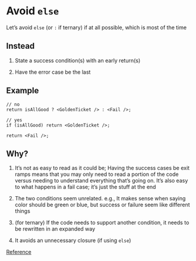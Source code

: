 # Avoid `else`

Let’s avoid `else` (or `:` if ternary) if at all possible, which is most of the time

## Instead

1. State a success condition(s) with an early return(s)

1. Have the error case be the last

## Example

```tsx
// no
return isAllGood ? <GoldenTicket /> : <Fail />;

// yes
if (isAllGood) return <GoldenTicket />;

return <Fail />;
```

## Why?

1. It’s not as easy to read as it could be; Having the success cases be exit ramps means that you may only need to read a portion of the code versus needing to understand everything that’s going on. It’s also easy to what happens in a fail case; it’s just the stuff at the end

1. The two conditions seem unrelated. e.g., It makes sense when saying color should be green or blue, but success or failure seem like different things

1. (for ternary) If the code needs to support another condition, it needs to be rewritten in an expanded way

1. It avoids an unnecessary closure (if using `else`)

[Reference](https://github.com/kirkstrobeck/stash/blob/main/style-guide/avoid-else.md)
